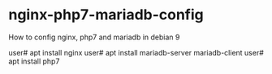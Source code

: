 # nginx-php7-mariadb-config
How to config nginx, php7 and mariadb in debian 9

user# apt install nginx
user# apt install mariadb-server mariadb-client
user# apt install php7
